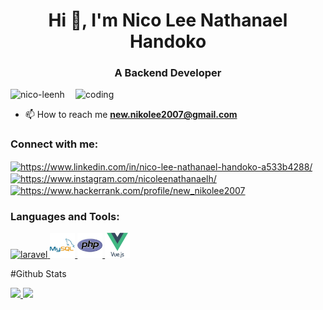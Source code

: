 <h1 align="center">Hi 👋, I'm Nico Lee Nathanael Handoko</h1>
<h3 align="center">A Backend Developer</h3>

<img align="right" alt="coding" width="400" src="https://camo.githubusercontent.com/0eda36005abd9bf7e72584afc2f6ef1e808a357cb65a07fc2fe5036ba5268df7/68747470733a2f2f692e70696e696d672e636f6d2f6f726967696e616c732f65382f66342f35332f65386634353334363961336563393765636433353464663436356437333931332e676966">

<p align="left"> <img src="https://komarev.com/ghpvc/?username=nico-leenh&label=Profile%20views&color=0e75b6&style=flat" alt="nico-leenh" /> </p>

- 📫 How to reach me **new.nikolee2007@gmail.com**

<h3 align="left">Connect with me:</h3>
<p align="left">
<a href="https://linkedin.com/in/nico lee nathanael handoko" target="blank"><img align="center" src="https://raw.githubusercontent.com/rahuldkjain/github-profile-readme-generator/master/src/images/icons/Social/linked-in-alt.svg" alt="https://www.linkedin.com/in/nico-lee-nathanael-handoko-a533b4288/" height="30" width="40" /></a>
<a href="https://instagram.com/https://www.instagram.com/nicoleenathanaelh/" target="blank"><img align="center" src="https://raw.githubusercontent.com/rahuldkjain/github-profile-readme-generator/master/src/images/icons/Social/instagram.svg" alt="https://www.instagram.com/nicoleenathanaelh/" height="30" width="40" /></a>
<a href="https://www.hackerrank.com/@new_nikolee2007" target="blank"><img align="center" src="https://raw.githubusercontent.com/rahuldkjain/github-profile-readme-generator/master/src/images/icons/Social/hackerrank.svg" alt="https://www.hackerrank.com/profile/new_nikolee2007" height="30" width="40" /></a>
</p>

<h3 align="left">Languages and Tools:</h3>
</a> <a href="https://laravel.com/" target="_blank" rel="noreferrer"> <img src="https://upload.wikimedia.org/wikipedia/commons/thumb/9/9a/Laravel.svg/800px-Laravel.svg.png" alt="laravel" width="40" height="40"/> </a> <a href="https://www.mysql.com/" target="_blank" rel="noreferrer"> <img src="https://raw.githubusercontent.com/devicons/devicon/master/icons/mysql/mysql-original-wordmark.svg" alt="mysql" width="40" height="40"/> </a> <a href="https://www.php.net" target="_blank" rel="noreferrer"> <img src="https://raw.githubusercontent.com/devicons/devicon/master/icons/php/php-original.svg" alt="php" width="40" height="40"/> </a> <a href="https://vuejs.org/" target="_blank" rel="noreferrer"> <img src="https://raw.githubusercontent.com/devicons/devicon/master/icons/vuejs/vuejs-original-wordmark.svg" alt="vuejs" width="40" height="40"/> </a> </p>

#Github Stats
<p align="left">
<a href="https://github.com/Nico-LeeNH">
  <img height="180em" src="https://github-readme-stats-eight-theta.vercel.app/api?username=Nico-LeeNH&show_icons=true&theme=merko&include_all_commits=true&count_private=true"/>
  <img height="180em" src="https://github-readme-stats-eight-theta.vercel.app/api/top-langs/?username=Nico-LeeNH&layout=compact&langs_count=8&theme=merko"/>
</a>
</p>
